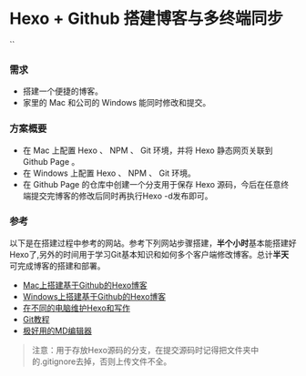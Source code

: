 # Hexo + Github 搭建博客与多终端同步
``


### 需求

* 搭建一个便捷的博客。
* 家里的 Mac 和公司的 Windows 能同时修改和提交。



### 方案概要

* 在 Mac 上配置 Hexo 、 NPM 、 Git 环境，并将 Hexo 静态网页关联到 Github Page 。
* 在 Windows 上配置 Hexo 、 NPM 、 Git 环境。
* 在 Github Page 的仓库中创建一个分支用于保存 Hexo 源码，今后在任意终端提交完博客的修改后同时再执行Hexo -d发布即可。



### 参考
以下是在搭建过程中参考的网站。参考下列网站步骤搭建，**半个小时**基本能搭建好Hexo了,另外的时间用于学习Git基本知识和如何多个客户端修改博客。总计**半天**可完成博客的搭建和部署。

* [Mac上搭建基于Github的Hexo博客](http://www.jianshu.com/p/13e64c9e2295)
* [Windows上搭建基于Github的Hexo博客](https://stormzha.github.io/2017/03/26/blogFinish/)
* [在不同的电脑维护Hexo和写作](http://www.rvclient.com/2016/05/21/hexo-everywhere/)
* [Git教程](http://www.runoob.com/git/git-tutorial.html)
* [极好用的MD编辑器](https://www.typora.io/)

>注意：用于存放Hexo源码的分支，在提交源码时记得把文件夹中的.gitignore去掉，否则上传文件不全。





































